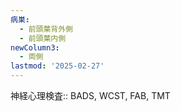 ```yaml
---
病巣:
  - 前頭葉背外側
  - 前頭葉内側
newColumn3:
  - 両側
lastmod: '2025-02-27'
---
```


神経心理検査:: BADS, WCST, FAB, TMT

